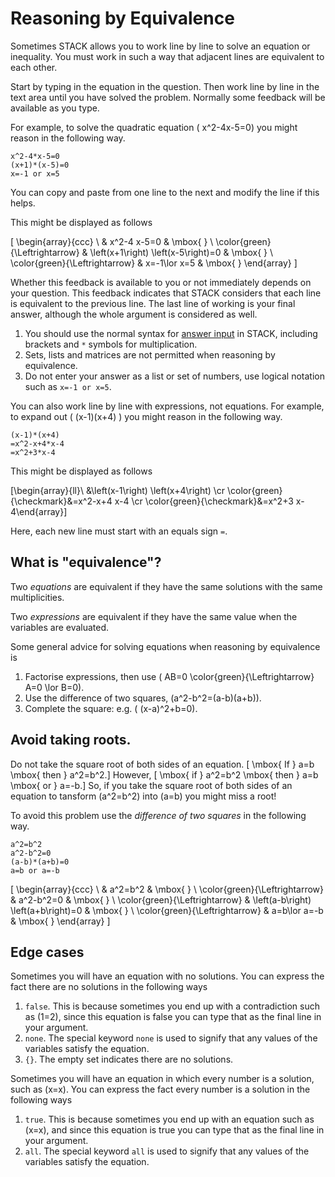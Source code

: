 # Reasoning by Equivalence

Sometimes STACK allows you to work line by line to solve an equation or inequality.  You must work in such a way that adjacent lines are equivalent to each other.

Start by typing in the equation in the question. Then work line by line in the text area until you have solved the problem.  Normally some feedback will be available as you type.

For example, to solve the quadratic equation \( x^2-4x-5=0\) you might reason in the following way.

    x^2-4*x-5=0
    (x+1)*(x-5)=0
    x=-1 or x=5

You can copy and paste from one line to the next and modify the line if this helps.

This might be displayed as follows

\[ \begin{array}{ccc} \  & x^2-4 x-5=0 & \mbox{ } \\ \color{green}{\Leftrightarrow} & \left(x+1\right) \left(x-5\right)=0 & \mbox{ } \\ \color{green}{\Leftrightarrow} & x=-1\lor x=5 & \mbox{ } \end{array} \]

Whether this feedback is available to you or not immediately depends on your question.  This feedback indicates that STACK considers that each line is equivalent to the previous line.  The last line of working is your final answer, although the whole argument is considered as well.

1. You should use the normal syntax for [answer input](Answer_input.md) in STACK, including brackets and `*` symbols for multiplication.
2. Sets, lists and matrices are not permitted when reasoning by equivalence.
3. Do not enter your answer as a list or set of numbers, use logical notation such as `x=-1 or x=5`.

You can also work line by line with expressions, not equations.  For example, to expand out \( (x-1)(x+4) \) you might reason in the following way.

    (x-1)*(x+4)
    =x^2-x+4*x-4
    =x^2+3*x-4

This might be displayed as follows

\[\begin{array}{ll}\ &\left(x-1\right) \left(x+4\right) \cr \color{green}{\checkmark}&=x^2-x+4 x-4 \cr
\color{green}{\checkmark}&=x^2+3 x-4\end{array}\]

Here, each new line must start with an equals sign `=`.

## What is "equivalence"?

Two *equations* are equivalent if they have the same solutions with the same multiplicities.

Two *expressions* are equivalent if they have the same value when the variables are evaluated.

Some general advice for solving equations when reasoning by equivalence is

1. Factorise expressions, then use \( AB=0 \color{green}{\Leftrightarrow} A=0 \lor B=0\).  
2. Use the difference of two squares, \(a^2-b^2=(a-b)(a+b)\).
3. Complete the square:  e.g. \( (x-a)^2+b=0\).

## Avoid taking roots.

Do not take the square root of both sides of an equation.
\[ \mbox{ If } a=b \mbox{ then } a^2=b^2.\]
However, 
\[ \mbox{ if } a^2=b^2 \mbox{ then } a=b \mbox{ or } a=-b.\]
So, if you take the square root of both sides of an equation to tansform \(a^2=b^2\) into \(a=b\) you might miss a root!

To avoid this problem use the *difference of two squares* in the following way.

    a^2=b^2
    a^2-b^2=0
    (a-b)*(a+b)=0
    a=b or a=-b

\[ \begin{array}{ccc} \  & a^2=b^2 & \mbox{ } \\ \color{green}{\Leftrightarrow} & a^2-b^2=0 & \mbox{ } \\ \color{green}{\Leftrightarrow} & \left(a-b\right) \left(a+b\right)=0 & \mbox{ } \\ \color{green}{\Leftrightarrow} & a=b\lor a=-b & \mbox{ } \end{array} \]

## Edge cases

Sometimes you will have an equation with no solutions.  You can express the fact there are no solutions in the following ways

1. `false`.  This is because sometimes you end up with a contradiction such as \(1=2\), since this equation is false you can type that as the final line in your argument.
2. `none`.  The special keyword `none` is used to signify that any values of the variables satisfy the equation.
2. `{}`.  The empty set indicates there are no solutions.

Sometimes you will have an equation in which every number is a solution, such as \(x=x\).  You can express the fact every number is a solution in the following ways

1. `true`.  This is because sometimes you end up with an equation such as \(x=x\), and since this equation is true you can type that as the final line in your argument.
2. `all`.  The special keyword `all` is used to signify that any values of the variables satisfy the equation.

